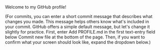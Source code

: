 Welcome to my GitHub profile!

(For commits, you can enter a short commit message that describes what changes you made. 
This message helps others know what's included in your commit. GitHub offers a simple default message, 
but let's change it slightly for practice. First, enter Add PROFILE.md in the first text-entry field below 
Commit new file at the bottom of the page. Then, if you want to confirm what your screen should look like, expand the dropdown below.)
